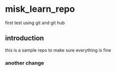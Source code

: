 # misk_learn_repo
first test using git and git hub  

## introduction
this is a sample repo to make sure everything is fine 

### another change 